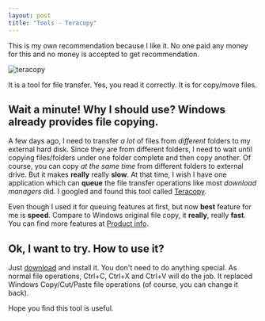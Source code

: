 ```yaml
---
layout: post
title: "Tools - Teracopy"
---
```


<p class="note">
This is my own recommendation because I like it. No one paid any money for this and no money is accepted to get recommendation.
</p>

![teracopy](http://i.imgur.com/rUEl5.png)

It is a tool for file transfer. Yes, you read it correctly. It is for copy/move files.

## Wait a minute! Why I should use? Windows already provides file copying.

A few days ago, I need to transfer _a lot_ of files from _different_ folders to my external hard disk. Since they are from different folders, I need to wait until copying files/folders under one folder complete and then copy another. Of course, you can copy _at the same time_ from different folders to external drive. But it makes **really** really **slow**. At that time, I wish I have one application which can **queue** the file transfer operations like most _download managers_ did. I googled and found this tool called [Teracopy][].

Even though I used it for queuing features at first, but now **best** feature for me is **speed**. Compare to Windows original file copy, it **really**, really **fast**. You can find more features at [Product info][Teracopy].

## Ok, I want to try. How to use it?

Just [download][] and install it. You don't need to do anything special. As normal file operations, <span class="key">Ctrl+C</span>, <span class="key">Ctrl+X</span> and <span class="key">Ctrl+V</span> will do the job. It replaced Windows Copy/Cut/Paste file operations (of course, you can change it back).

Hope you find this tool is useful.

[Teracopy]:http://codesector.com/teracopy
[download]:http://codesector.com/files/teracopy.exe
